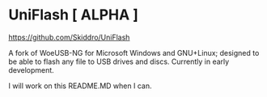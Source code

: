 # UniFlash [ ALPHA ]

<https://github.com/Skiddro/UniFlash>

A fork of WoeUSB-NG for Microsoft Windows and GNU+Linux; designed to be able to flash any file to USB drives and discs. Currently in early development.

I will work on this README.MD when I can.
